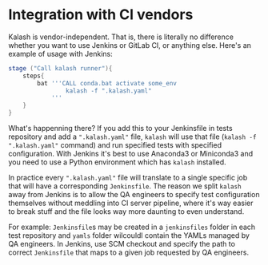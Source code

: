 # Integration with CI vendors

Kalash is vendor-independent. That is, there is literally no difference whether you want to use Jenkins or GitLab CI, or anything else. Here's an example of usage with Jenkins:

```groovy
stage ("Call kalash runner"){
    steps{
        bat '''CALL conda.bat activate some_env
                kalash -f ".kalash.yaml"
            '''
    }
}
```

What's happenning there? If you add this to your Jenkinsfile in tests repository and add a `".kalash.yaml"` file, `kalash` will use that file (`kalash -f ".kalash.yaml"` command) and run specified tests with specified configuration. With Jenkins it's best to use Anaconda3 or Miniconda3 and you need to use a Python environment which has `kalash` installed.

In practice every `".kalash.yaml"` file will translate to a single specific job that will have a corresponding `Jenkinsfile`. The reason we split `kalash` away from Jenkins is to allow the QA engineers to specify test configuration themselves without meddling into CI server pipeline, where it's way easier to break stuff and the file looks way more daunting to even understand.

For example: `Jenkinsfile`s may be created in a `jenkinsfiles` folder in each test repository and `yamls` folder wilcouldl contain the YAMLs managed by QA engineers. In Jenkins, use SCM checkout and specify the path to correct `Jenkinsfile` that maps to a given job requested by QA engineers.
